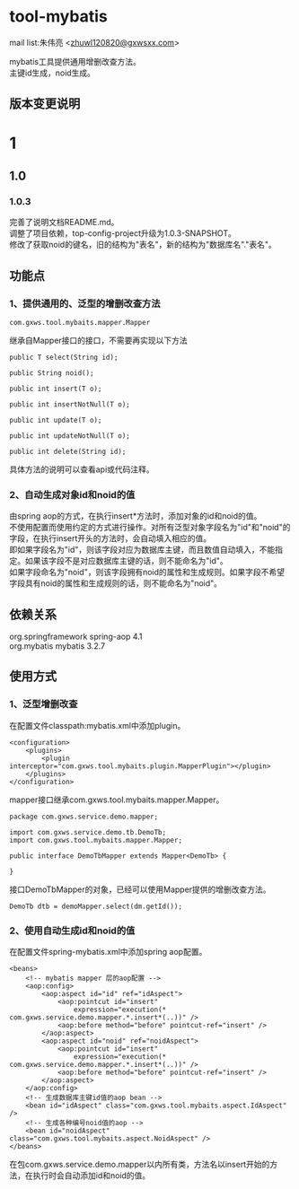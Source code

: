 tool-mybatis
============

mail list:朱伟亮 \<zhuwl120820@gxwsxx.com>

mybatis工具提供通用增删改查方法。<br>
主键id生成，noid生成。<br>

版本变更说明
---
# 1
## 1.0
### 1.0.3
完善了说明文档README.md。<br>
调整了项目依赖，top-config-project升级为1.0.3-SNAPSHOT。<br>
修改了获取noid的键名，旧的结构为"表名"，新的结构为"数据库名"."表名"。

功能点
---
### 1、提供通用的、泛型的增删改查方法

	com.gxws.tool.mybaits.mapper.Mapper
	
继承自Mapper<T>接口的接口，不需要再实现以下方法

	public T select(String id);

	public String noid();

	public int insert(T o);

	public int insertNotNull(T o);

	public int update(T o);

	public int updateNotNull(T o);

	public int delete(String id);

具体方法的说明可以查看api或代码注释。

### 2、自动生成对象id和noid的值
由spring aop的方式，在执行insert*方法时，添加对象的id和noid的值。<br>
不使用配置而使用约定的方式进行操作。对所有泛型对象字段名为"id"和"noid"的字段，在执行insert开头的方法时，会自动填入相应的值。<br>
即如果字段名为"id"，则该字段对应为数据库主键，而且数值自动填入，不能指定。如果该字段不是对应数据库主键的话，则不能命名为"id"。<br>
如果字段命名为"noid"，则该字段拥有noid的属性和生成规则。如果字段不希望字段具有noid的属性和生成规则的话，则不能命名为"noid"。


依赖关系
---
org.springframework spring-aop 4.1<br>
org.mybatis mybatis 3.2.7<br>

使用方式
---
### 1、泛型增删改查
在配置文件classpath:mybatis.xml中添加plugin。

	<configuration>
		<plugins>
			<plugin interceptor="com.gxws.tool.mybaits.plugin.MapperPlugin"></plugin>
		</plugins>
	</configuration>

mapper接口继承com.gxws.tool.mybaits.mapper.Mapper。

	package com.gxws.service.demo.mapper;

	import com.gxws.service.demo.tb.DemoTb;
	import com.gxws.tool.mybaits.mapper.Mapper;
	
	public interface DemoTbMapper extends Mapper<DemoTb> {
	
	}
	
接口DemoTbMapper的对象，已经可以使用Mapper<DemoTb>提供的增删改查方法。

	DemoTb dtb = demoMapper.select(dm.getId());
	
### 2、使用自动生成id和noid的值
在配置文件spring-mybatis.xml中添加spring aop配置。

	<beans>
		<!-- mybatis mapper 层的aop配置 -->
		<aop:config>
			<aop:aspect id="id" ref="idAspect">
				<aop:pointcut id="insert"
					expression="execution(* com.gxws.service.demo.mapper.*.insert*(..))" />
				<aop:before method="before" pointcut-ref="insert" />
			</aop:aspect>
			<aop:aspect id="noid" ref="noidAspect">
				<aop:pointcut id="insert"
					expression="execution(* com.gxws.service.demo.mapper.*.insert*(..))" />
				<aop:before method="before" pointcut-ref="insert" />
			</aop:aspect>
		</aop:config>
		<!-- 生成数据库主键id值的aop bean -->
		<bean id="idAspect" class="com.gxws.tool.mybaits.aspect.IdAspect" />
		<!-- 生成各种编号noid值的aop -->
		<bean id="noidAspect" class="com.gxws.tool.mybaits.aspect.NoidAspect" />
	</beans>

在包com.gxws.service.demo.mapper以内所有类，方法名以insert开始的方法，在执行时会自动添加id和noid的值。
